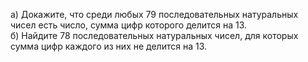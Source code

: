 а) Докажите, что среди любых 79 последовательных натуральных чисел есть число, 
сумма цифр которого делится на 13.
<br/>
б) Найдите 78 последовательных натуральных чисел, для которых сумма цифр каждого из них не делится на 13.